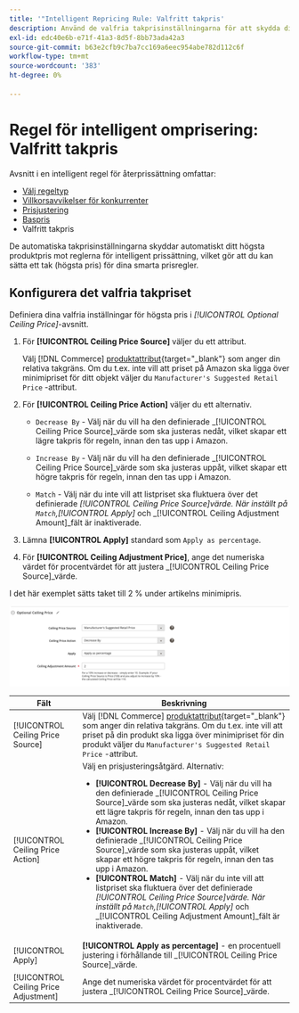 ```yaml
---
title: '"Intelligent Repricing Rule: Valfritt takpris'
description: Använd de valfria takprisinställningarna för att skydda ditt högsta produktpris mot de intelligenta prisregler som hanterar dina Amazon-listor.
exl-id: edc40e6b-e71f-41a3-8d5f-8bb73ada42a3
source-git-commit: b63e2cfb9c7ba7cc169a6eec954abe782d112c6f
workflow-type: tm+mt
source-wordcount: '383'
ht-degree: 0%

---
```


# Regel för intelligent omprisering: Valfritt takpris

Avsnitt i en intelligent regel för återprissättning omfattar:

- [Välj regeltyp](./intelligent-repricing-rules.md)
- [Villkorsavvikelser för konkurrenter](./competitor-conditional-variances.md)
- [Prisjustering](./price-adjustment.md)
- [Baspris](./floor-price.md)
- Valfritt takpris

De automatiska takprisinställningarna skyddar automatiskt ditt högsta produktpris mot reglerna för intelligent prissättning, vilket gör att du kan sätta ett tak (högsta pris) för dina smarta prisregler.

## Konfigurera det valfria takpriset

Definiera dina valfria inställningar för högsta pris i _[!UICONTROL Optional Ceiling Price]_-avsnitt.

1. För **[!UICONTROL Ceiling Price Source]** väljer du ett attribut.

   Välj [!DNL Commerce] [produktattribut](https://docs.magento.com/user-guide/catalog/product-attributes.html){target="_blank"} som anger din relativa takgräns. Om du t.ex. inte vill att priset på Amazon ska ligga över minimipriset för ditt objekt väljer du `Manufacturer's Suggested Retail Price` -attribut.

1. För **[!UICONTROL Ceiling Price Action]** väljer du ett alternativ.

   - `Decrease By` - Välj när du vill ha den definierade _[!UICONTROL Ceiling Price Source]_värde som ska justeras nedåt, vilket skapar ett lägre takpris för regeln, innan den tas upp i Amazon.

   - `Increase By` - Välj när du vill ha den definierade _[!UICONTROL Ceiling Price Source]_värde som ska justeras uppåt, vilket skapar ett högre takpris för regeln, innan den tas upp i Amazon.

   - `Match` - Välj när du inte vill att listpriset ska fluktuera över det definierade _[!UICONTROL Ceiling Price Source]_värde. När inställt på `Match`,_[!UICONTROL Apply]_ och _[!UICONTROL Ceiling Adjustment Amount]_fält är inaktiverade.

1. Lämna **[!UICONTROL Apply]** standard som `Apply as percentage`.

1. För **[!UICONTROL Ceiling Adjustment Price]**, ange det numeriska värdet för procentvärdet för att justera _[!UICONTROL Ceiling Price Source]_värde.

I det här exemplet sätts taket till 2 % under artikelns minimipris.

![Intelligent regel för omprissättning - valfritt takpris](assets/ob-intelligent-price-rule-ceiling.png)

| Fält | Beskrivning |
|---|---|
| [!UICONTROL Ceiling Price Source] | Välj [!DNL Commerce] [produktattribut](https://docs.magento.com/user-guide/catalog/product-attributes.html){target="_blank"} som anger din relativa takgräns. Om du t.ex. inte vill att priset på din produkt ska ligga över minimipriset för din produkt väljer du `Manufacturer's Suggested Retail Price` -attribut. |
| [!UICONTROL Ceiling Price Action] | Välj en prisjusteringsåtgärd. Alternativ:<ul><li>**[!UICONTROL Decrease By]** - Välj när du vill ha den definierade _[!UICONTROL Ceiling Price Source]_värde som ska justeras nedåt, vilket skapar ett lägre takpris för regeln, innan den tas upp i Amazon.</li><li>**[!UICONTROL Increase By]** - Välj när du vill ha den definierade _[!UICONTROL Ceiling Price Source]_värde som ska justeras uppåt, vilket skapar ett högre takpris för regeln, innan den tas upp i Amazon.</li><li>**[!UICONTROL Match]** - Välj när du inte vill att listpriset ska fluktuera över det definierade _[!UICONTROL Ceiling Price Source]_värde. När inställt på `Match`,_[!UICONTROL Apply]_ och _[!UICONTROL Ceiling Adjustment Amount]_fält är inaktiverade.</li></ul> |
| [!UICONTROL Apply] | **[!UICONTROL Apply as percentage]** - en procentuell justering i förhållande till _[!UICONTROL Ceiling Price Source]_värde. |
| [!UICONTROL Ceiling Price Adjustment] | Ange det numeriska värdet för procentvärdet för att justera _[!UICONTROL Ceiling Price Source]_värde. |
